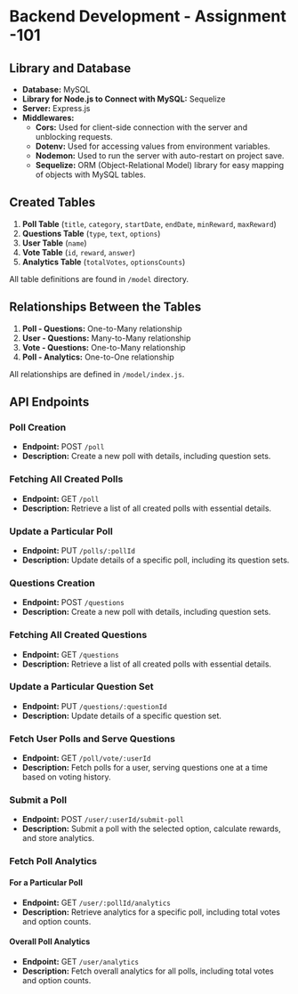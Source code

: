 # Backend Development - Assignment -101

## Library and Database

- **Database:** MySQL
- **Library for Node.js to Connect with MySQL:** Sequelize
- **Server:** Express.js
- **Middlewares:**
  - **Cors:** Used for client-side connection with the server and unblocking requests.
  - **Dotenv:** Used for accessing values from environment variables.
  - **Nodemon:** Used to run the server with auto-restart on project save.
  - **Sequelize:** ORM (Object-Relational Model) library for easy mapping of objects with MySQL tables.

## Created Tables

1. **Poll Table** (`title`, `category`, `startDate`, `endDate`, `minReward`, `maxReward`)
2. **Questions Table** (`type`, `text`, `options`)
3. **User Table** (`name`)
4. **Vote Table** (`id`, `reward`, `answer`)
5. **Analytics Table** (`totalVotes`, `optionsCounts`)

All table definitions are found in `/model` directory.

## Relationships Between the Tables

1. **Poll - Questions:** One-to-Many relationship
2. **User - Questions:** Many-to-Many relationship
3. **Vote - Questions:** One-to-Many relationship
4. **Poll - Analytics:** One-to-One relationship

All relationships are defined in `/model/index.js`.

## API Endpoints

### Poll Creation

- **Endpoint:** POST `/poll`
- **Description:** Create a new poll with details, including question sets.

### Fetching All Created Polls

- **Endpoint:** GET `/poll`
- **Description:** Retrieve a list of all created polls with essential details.

### Update a Particular Poll

- **Endpoint:** PUT `/polls/:pollId`
- **Description:** Update details of a specific poll, including its question sets.

### Questions Creation

- **Endpoint:** POST `/questions`
- **Description:** Create a new poll with details, including question sets.

### Fetching All Created Questions

- **Endpoint:** GET `/questions`
- **Description:** Retrieve a list of all created polls with essential details.

### Update a Particular Question Set

- **Endpoint:** PUT `/questions/:questionId`
- **Description:** Update details of a specific question set.

### Fetch User Polls and Serve Questions

- **Endpoint:** GET `/poll/vote/:userId`
- **Description:** Fetch polls for a user, serving questions one at a time based on voting history.

### Submit a Poll

- **Endpoint:** POST `/user/:userId/submit-poll`
- **Description:** Submit a poll with the selected option, calculate rewards, and store analytics.

### Fetch Poll Analytics

#### For a Particular Poll

- **Endpoint:** GET `/user/:pollId/analytics`
- **Description:** Retrieve analytics for a specific poll, including total votes and option counts.

#### Overall Poll Analytics

- **Endpoint:** GET `/user/analytics`
- **Description:** Fetch overall analytics for all polls, including total votes and option counts.
